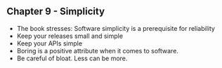 ## Chapter 9 - Simplicity
- The book stresses: Software simplicity is a prerequisite for reliability
- Keep your releases small and simple
- Keep your APIs simple
- Boring is a positive attribute when it comes to software.
- Be careful of bloat. Less can be more.
